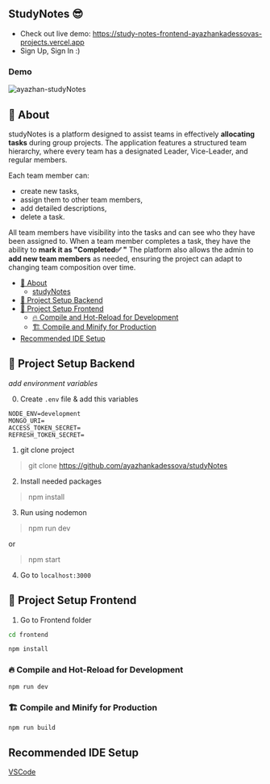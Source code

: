 ## StudyNotes 😎 

- Check out live demo: https://study-notes-frontend-ayazhankadessovas-projects.vercel.app
- Sign Up, Sign In :)

### Demo

![ayazhan-studyNotes](https://github.com/user-attachments/assets/462f44c8-fe18-4457-b19d-268584fe6360)

## 📖 About

studyNotes is a platform designed to assist teams in effectively **allocating tasks** during group projects. The application features a structured team hierarchy, where every team has a designated Leader, Vice-Leader, and regular members.

Each team member can:

- create new tasks,
- assign them to other team members,
- add detailed descriptions,
- delete a task.

All team members have visibility into the tasks and can see who they have been assigned to. When a team member completes a task, they have the ability to **mark it as "Completed✅ "** The platform also allows the admin to **add new team members** as needed, ensuring the project can adapt to changing team composition over time.

- [📖 About](#-about)
  - [studyNotes](#studynotes)
- [🚀 Project Setup Backend](#-project-setup-backend)
- [🚀 Project Setup Frontend](#-project-setup-frontend)
  - [🔥 Compile and Hot-Reload for Development](#-compile-and-hot-reload-for-development)
  - [🏗️ Compile and Minify for Production](#️-compile-and-minify-for-production)
- [Recommended IDE Setup](#recommended-ide-setup)

## 🚀 Project Setup Backend

_add environment variables_

0. Create `.env` file & add this variables

```
NODE_ENV=development
MONGO_URI=
ACCESS_TOKEN_SECRET=
REFRESH_TOKEN_SECRET=
```

1. git clone project

> git clone https://github.com/ayazhankadessova/studyNotes

2. Install needed packages

> npm install

3. Run using nodemon

> npm run dev

or

> npm start

4. Go to `localhost:3000`

## 🚀 Project Setup Frontend

1. Go to Frontend folder

```sh
cd frontend
```

```sh
npm install
```

### 🔥 Compile and Hot-Reload for Development

```sh
npm run dev
```

### 🏗️ Compile and Minify for Production

```sh
npm run build
```

## Recommended IDE Setup

[VSCode](https://code.visualstudio.com/)
